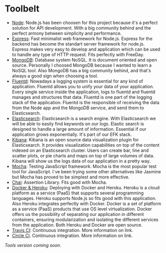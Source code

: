 # Toolbelt

* [Node](https://nodejs.org/es/): Node.js has been choosen for this project because it's a perfect
solution for API development. With a big community behind and the perfect armony between simplicity and performance.
* [Express](http://expressjs.com/): Fast minimalist web framework for Node.js. Express for the backend has become the standart
server framework for node.js. Express makes very easy to develop and application which can be used to handle any type of HTTP request.
Fits perfectly with FreeDay.
* [MongoDB](https://www.mongodb.com/es): Database system NoSQL. It is document oriented and open source. Personally I choosed MongoDB because
I wanted to learn a NoSQL tool. Also MongoDB has a big community behind, and that's always a good sign when choosing a tool.
* [Fluentd](https://www.fluentd.org/): Nowadays a logging system is essential for any kind of application. Fluentd allows you 
to unify your data of your application. Every single service inside the application, logs to fluentd and fluentd manages and structures that data.
Fluentd is one part of the logging stack of the application. Fluentd is the responsible of receiving the data from the Node app and the MongoDB service,
and send them to Elasticsearch.
* [Elasticsearch](https://www.elastic.co/products/elastic-stack): Elasticsearch is a search engine. With Elasticsearch we will be able to easily find 
keywords on our logs. Elastic search is designed to handle a large amount of information. Essential if our application grows exponentially.
It's part of our EFK stack.
* [Kibana](https://www.elastic.co/products/kibana): Kibana is an open source data visualization plugin for Elasticsearch. It provides visualization capabilities on top of the content indexed on an Elasticsearch cluster. Users can create bar, line and scatter plots, or pie charts and maps on top of large volumes of data. Kibana will show us the logs data of our application in a pretty way.
* [Mocha](https://mochajs.org/): Testing JavaScript framework. Mocha is the most popular test tool for JavaScript. I`ve been trying some other alternatives like Jasmine but Mocha has proved to be simplest and more effective.
* [Chai](https://www.chaijs.com/): Assertion Library. Fits good with Mocha.
* [Docker & Heroku](https://devcenter.heroku.com/categories/deploying-with-docker): Deploying with Docker and Heroku.  Heroku is a cloud platform
as a service (PaaS) that supports several programming languages. Heroku supports Node.js so fits good with this application. Also Heroku integrates perfectly with Docker. Docker is a set of platform as a service (PaaS) products that use OS level virtualization. Docker offers us the possibility of separating our application in different containers, ensuring modularization and isolating the different services from the application. Both Heroku and Docker are open source.
* [Travis CI](https://github.com/VictorMorenoJimenez/IV/blob/master/docs/travisci.md): Continuous integration. More information on link.
* [Circle CI](https://github.com/VictorMorenoJimenez/IV/blob/master/docs/circleci.md). Continuous integration. More information on link.

*Tools version coming soon*.
